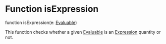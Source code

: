 Function isExpression
======

function isExpression(e: [Evaluable](reference/v/0.2.1/core/definitions/Evaluable))

This function checks whether a given [Evaluable](reference/v/0.2.1/core/definitions/Evaluable)
is an [Expression](reference/v/0.2.1/core/definitions/Expression) quantity or not.